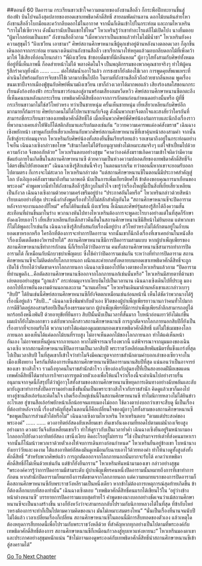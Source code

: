 ##ตอนที่ 60 ปิดอาราม
กระเรียนขาวเข้าใจความหมายของถังซานสือลิ่ว ก็กระพือปีกทะยานขึ้นสู่ท้องฟ้า บินไปจนถึงสุดปลายของยอดเขาเทพธิดาศักดิ์สิทธิ์
สายลมพัดผ่านลาน ดอกไม้บนต้นส่ายไหว ถังซานสือลิ่วโบกมือและคว้ากลีบดอกไม้ในอากาศ จากนั้นก็เดินเข้าไปในกระท่อม และถามไหวเหริน “เราไม่ใช่เซียวจาง ดังนั้นเรานับเป็นแขกใช่ไหม”
ไหวเหรินรู้ว่าเขาทำอะไรแต่ก็ไม่เปิดโปง นางยิ้มตอบ “ผู้มาไกลย่อมเป็นแขก”
ถังซานสือลิ่วถาม “เมื่อพวกเราเป็นแขกแล้วทำไมไม่มีน้ำชา”
ไหวเหรินยังคงความสุขุมไว้ “ผิงเซวียน เอาชามา”
ศิษย์สถานศึกษาหนานซีผู้คุกเข่าอยู่ด้านหลังนางตลอดเวลา ก็ลุกขึ้นเดินออกจากกระท่อม
ยามนางเดินผ่านถังซานสือลิ่ว เขาเรียกนางให้หยุดแล้วมอบกลีบดอกไม้ที่เพิ่งคว้ามาให้ ใช้เสียงที่อ่อนโยนกล่าว “พี่ผิงเซวียน ข้าชอบดื่มชาที่มีกลิ่นหอม”
ผู้อาวุโสทั้งสามกับศิษย์ทั้งหมดที่อยู่ที่นี่เห็นภาพนี้ ก็อดส่ายหน้าไม่ได้ พลางคิดในใจ เป็นพฤติกรรมของพวกคุณชายจริงๆ ทำให้ผู้คนรู้สึกรำคาญยิ่งนัก
……
……
ต่อให้ต้มน้ำเอาไว้แล้ว การชงชาก็ยังต้องใช้เวลา การพูดคุยสัพเพเหระที่ดำเนินไปพร้อมกับการจิบชาก็ใช้เวลามากขึ้นไปอีก
ในยามที่ถังซานสือลิ่วถือถ้วยชากลิ่นหอม พูดเรื่องขนมเซาปิ่งจากเมืองฟู่ชุนกับศิษย์พี่นามผิงเซวียน เขาก็ถ่วงเวลาได้มากพอแล้ว
เสียงร้องสดใสขอนกกระเรียนดังก้องท้องฟ้า กระเรียนขาวร่อนลงสู่ลานพร้อมเสียงลมหวีดหวิว
ศิษย์สถานศึกษาหนานซีตกตะลึงที่เห็นคนบนหลังนกกระเรียน เทพธิดาศักดิ์สิทธิ์ออกจากการกักตนก่อนกำหนดอย่างนั้นหรือ
ผู้ที่ขี่กระเรียนขาวมาไม่ใช่สวีโหย่วหรง ทว่าเป็นชายหนุ่ม
ครั้นเห็นชายหนุ่ม เยี่ยเสี่ยวเหลียนกับศิษย์อีกมากมายก็ก้มกราบ ศิษย์บางคนไม่ได้ไปหานซานกับจิงตู ดังนั้นพวกเขาจึงตกใจและสงสัยว่าใครกันที่สามารถขี่กระเรียนขาวของเทพธิดาศักดิ์สิทธิ์ได้ เมื่อเห็นพวกศิษย์พี่ศิษย์น้องก้มกราบและนึกถึงเรื่องราวที่พวกนางเคยเล่าให้ฟังก็ได้สติกลับมาและรีบก้มลงเช่นกัน
“ถวายความเคารพแด่องค์สังฆราช”
เฉินฉางเซิงพยักหน้า เขาพูดกับเยี่ยเสี่ยวเหลียนกับพวกศิษย์สถานศึกษาหนานซีที่เขาคุ้นหน้าสองสามคำ จากนั้นก็เข้าสู่กระท่อมมุงจาก
ไหวเหรินกับศิษย์น้องทั้งสองยืนขึ้นเรียบร้อยแล้ว รอเขามาถึงอยู่ในกระท่อมอย่างใจเย็น
เฉินฉางเซิงกล่าวขอโทษ “เข้ามาโดยไม่ได้รับอนุญาตช่างไม่เหมาะสมจริงๆ แต่ใจข้าเปี่ยมไปด้วยความกังวล จึงขออภัยด้วย”
ไหวเหรินตอบอย่างสุขุม “คาดว่าองค์สังฆราชเกิดความเข้าใจผิดว่ามีความขัดแย้งภายในเกิดขึ้นในสถานศึกษาหนานซี ด้วยความเป็นห่วงความปลอดภัยของเทพธิดาศักดิ์สิทธิ์จึงได้ตรงขึ้นไปยังยอดเขา”
เฉินฉางเซิงรู้สึกเช่นนี้จริงๆ ในตอนแรกเริ่ม ทว่าตอนนี้หากเขาจะยอมรับออกไปตามตรง ก็เกรงจะไม่สะดวก
ไหวเหรินกล่าวต่อ “แต่สถานศึกษาหนานซีในตอนนี้มีประกาศสำคัญสู่โลก บังเอิญองค์สังฆราชมาถึงทันเวลาพอดี นับเป็นการเพิ่มเกียรติยศให้ ข้าต้องขอบคุณการมาเยือนของพระองค์”
คำพูดพวกนี้ทำให้ถังซานสือลิ่วรู้สึกวูบในหัวใจ เขารู้ว่าเรื่องใหญ่นี้เป็นสิ่งที่เยี่ยเสี่ยวเหลียนเป็นกังวล
เฉินฉางเซิงถามด้วยความเคร่งขรึมอยู่บ้าง “ประกาศอันใดหรือ”
ไหวเหรินกล่าวด้วยสีหน้าเรียบเฉยอย่างที่สุด ประหนึ่งกำลังพูดเรื่องทั่วไปไม่สลักสำคัญอันใด “สถานศึกษาหนานซีจะปิดอารามหลังจากจบงานฉลองปีใหม่”
ครั้นได้ยินเช่นนี้ ผิงเซวียน อี้เฉินและศิษย์รุ่นสองรู้สึกได้ถึงความสั่นสะเทือนที่ผ่านขึ้นมาในร่าง พวกนางหันไปทางไหวเหรินต้องการจะพูดอะไรบางอย่างแต่ในที่สุดก็รักษายังคงเงียบเอาไว้
เยี่ยเสี่ยวเหลียนกับเด็กสาวคืนอื่นในสถานศึกษาหนานซีมีสีหน้าไม่ยินยอม แต่พวกเขาก็ไม่ได้พูดอะไรเช่นกัน
เฉินฉางเซิงรู้สึกสับสนกับเรื่องนี้อยู่บ้าง
สวีโหย่วหรงไม่ได้กักตนอยู่ในถ้ำบนยอดเขาหรอกหรือ ใครอีกที่ต้องการจะทำการปิดอาราม
จากนั้นเขาก็นึกถึงเรื่องที่เขาเคยอ่านในหนังสือ ‘เรื่องเบ็ดเตล็ดของวิหารฝ่ายใต้”
สถานศึกษาหนานซีมีการปิดอารามสามแบบ
หากผู้บำเพ็ญเพียรของสถานศึกษาหนานซีทำการกักตน นี่ก็เรียกได้ว่าปิดอาราม
คนทั้งสถานศึกษาหนานซีสามารถทำการปิดอารามได้ ก็เหมือนกับนักบวชบำเพ็ญตบะ ซึ่งใช้คำว่าปิดอารามเช่นกัน
ระหว่างที่ทำการปิดอาราม สถานศึกษาหนานซีจะไม่ติดต่อกับโลกภายนอก ผนึกและค่ายกลทั้งหลายบนยอดเขาเทพธิดาศักดิ์สิทธิ์จะถูกเปิดใช้ เรียกได้ว่าตัดขาดจากโลกภายนอก
เฉินฉางเซิงมองไปที่ดวงตาของไหวเหรินแล้วถาม “ปิดอารามที่ท่านพูดถึง...คือตัดสถานศึกษาหนานซีออกจากโลกภายนอก้เช่นนั้นหรือ”
ไหวเหรินมีสายตาที่ด้านชา เอ่ยตอบอย่างสุขุม “ถูกแล้ว”
กระท่อมมุงจากเงียบงันไปเป็นเวลานาน
เฉินฉางเซิงเดินไปที่ประตู มองออกไปที่ภาพอันงดงามด้านนอกและถาม “นานแค่ไหน”
ไหวเหรินเดินมาด้านหลังเขาและกล่าวเบาๆ “สิบปี”
ได้ยินเช่นนี้ศิษย์สถานศึกษาหนานซีก็ยังจิตตกเหมือนเช่นก่อนหน้านี้ เห็นได้ชัดว่าพวกนางได้รู้เรื่องนี้อยู่แล้ว
“สิบปี...” เฉินฉางเซิงพึมพำกับตัวเอง
ชีวิตของผู้บำเพ็ญเพียรยาวนานกว่าคนทั่วไปมาก การมีชีวิตอยู่สองสามร้อยปีเป็นเรื่องธรรมดามาก ผู้บำเพ็ญเพียรที่มีการบำเพ็ญเพียรล้ำลึกสามารถอยู่ได้หกร้อยถึงหนึ่งพันปี
ด้วยอายุขัยที่ยืนยาว สิบปีนั้นนับเป็นเวลาที่สั้นมาก ใบหน้าอ่อนเยาว์ยังไม่แก่ขึ้น ผมเผ้าก็ยังไม่หงอกขาว
แต่กับพวกเด็กสาวสถานศึกษาหนานซี การถูกตัดจากโลกภายนอกสิบปีก็ยังเป็นเรื่องยากที่จะยอมรับได้
พวกนางทำได้แค่มองดูเมฆบนยอดเขาเทพธิดาศักดิ์สิทธิ์ แต่ไม่ใช่เมฆของโลกภายนอก มองเห็นได้แค่ดอกไม้บนที่ราบสูง ไม่อาจเห็นดอกไม้ของโลกภายนอก
ทำได้แค่เห็นหน้ากันเอง ไม่อาจพบเห็นผู้คนจากภายนอก
หากไม่พิจารณาเรื่องพวกนี้ แต่พิจารณาจากมุมมองของเฉินฉางเซิง หากสถานศึกษาหนานซีปิดอารามเป็นเวลาสิบปี พระราชวังหลีย่อมเสียพันธมิตรที่แข็งแกร่งที่สุดไปเป็นเวลาสิบปี
ในที่สุดเขาก็เข้าใจว่าทำไมจึงมีคณะทูตจากราชสำนักตามคำบอกเล่าของเซียวจางในเมืองเฟิ่งหยาง
ใครกันทีต้องการเห็นสถานศึกษาหนานซีปิดอารามนานสิบปีที่สุด แน่นอนว่าเป็นอาจารย์ของเขา ซางสิงโจว รวมถึงทุกคนในราชสำนักต้าโจว
เซียงอ๋องกับอู๋ฉยงปี้ที่เป็นสองยอดฝีมือเขตแดนเทพศักดิ์สิทธิ์ได้มาทำภารกิจทางการทูตด้วยตัวเองเพื่อให้แน่ใจว่าเรื่องนี้จะดำเนินไปอย่างราบรื่น
อนุมานจากจุดนี้ก็สรุปได้ว่าผู้อาวุโสทั้งสามของสถานศึกษาหนานซีหยุดการเดินทางอย่างฉับพลันและลับมายังภูเขาทำการสั่งปิดอารามอย่างแข็งขันนั้นเป็นเพราะซางสิงโจวกับราชสำนัก
คิดดูแล้วเขาก็มองไปทางฮู่ซานสือเอ้อร์และคิดในใจ เกิดเรื่องใหญ่เช่นนี้ในสถานศึกษาหนานซี ทำไมนิกายหลวงไม่ได้ยินข่าวอะไรเลย
ฮู่ซานสือเอ้อร์พยักหน้าเล็กน้อยจนแทบมองไม่ออก ใช้ดวงตาบ่งบอกว่าเขาจะสืบดู
นี่เป็นเรื่องที่ต้องทำหลังจากนี้ เรื่องสำคัญที่สุดในตอนนี้ก็คือเปลี่ยนใจของผู้อาวุโสทั้งสามของสถานศึกษาหนานซี
“ขอพูดเป็นการส่วนตัวได้หรือไม่” เฉินฉางเซิงถามไหวเหริน
ไหวเหรินตอบ “ตามแต่ประสงค์ของพระองค์”
……
……
ดวงอาทิตย์อัสดงลับเหลี่ยมเขา
สันเขาอันงดงามที่ทอดไปตามแม่น้ำถงเจียงสูงอย่างมาก ดวงตะวันจึงลับเหลี่ยมเขาเร็ว ทำให้ดูราวกับเป็นเวลาย่ำค่ำ
เฉินฉางเซิงยืนอยู่ริมหน้าผามองไกลออกไปยังดวงอาทิตย์อัสดง เขานิ่งเงียบ คิดอะไรอยู่ไม่ทราบ
“ใช่ เป็นปรมาจารย์เต๋าที่ส่งคนมาหาเรา จากนั้นก็โน้มน้าวพวกเราด้วยตัวเองให้จบการเดินทางก่อนกำหนด”
ไหวเหรินยืนอยู่ข้างเขา ใบหน้านางยังเยาว์วัยและงดงาม ใต้แสงอาทิตย์อัสดงมันดูเหมือนกับฉาบเอาไว้ด้วยทองคำ ทำให้นางดูทั้งสูงส่งทั้งศักดิ์สิทธิ์
“สำหรับพวกศิษย์แล้ว การถูกตัดออกจากโลกภายนอกนั้นยากจะรับได้ คาดว่าเทพธิดาศักดิ์สิทธิ์ก็ไม่เห็นด้วยเช่นกัน แต่ข้าก็ยังยืนกราน”
ไหวเหรินหันหน้ามามองเขา กล่าวอย่างสุขุม “พระองค์ควรรู้ว่าการปิดอารามมีสามระดับ ผู้บำเพ็ญเพียรคนหนึ่งปิดอารามนั้นหมายถึงการที่เขาทำการกักตน หากสำนักปิดอารามก็หมายถึงการตัดขาดจากโลกภายนอก แต่ความหมายแรกของการปิดอารามก็คือสถานศึกษาหนานซีกับพระราชวังหลีรวมเป็นหนึ่งเดียว หากข้าไม่ต้องการเหตุการณ์สุดท้ายเกิดขึ้น ข้าก็ต้องเลือกแบบที่สองเท่านั้น”
เฉินฉางเซิงตอบ “เทพธิดาศักดิ์สิทธิ์คนแรกได้เขียนไว้ใน ‘อยู่ว่างข้างหน้าต่างหนานซี’ บรรยายการปิดอารามแบบสุดท้ายไว้ คำพูดของนางบอกอย่างชัดเจนว่าแม้สถานศึกษาหนานซีจะเป็นนางสร้างขึ้น นางก็ยังหวังว่าจะสามารถกลับไปรวมกับนิกายหลวงได้ในที่สุด ที่ข้ากับโหย่วหรงต้องการจะทำก็เป็นไปตามความคิดของนาง มันไม่เหมาะสมตรงไหน”
“นั่นเป็นเรื่องที่นานจนนับปีไม่ได้แล้ว เวลาเปลี่ยนเรื่องก็เปลี่ยน สถานศึกษาหนานซีในตอนนี้มีการสืบทอดของตัวเอง แล้วเหตุใดต้องหยุดการสืบทอดนี้เพื่อไปรวมกับพระราชวังหลีด้วย ที่สำคัญหากทุกอย่างเป็นไปตามที่พระองค์กับเทพธิดาศักดิ์สิทธิ์ต้องการ สถานศึกษาหนานซีก็เหมือนก้าวลงสู่หุบเหวแห่งหายนะ”
ไหวเหรินมองตาเขาและประกาศอย่างสุขุมหนักแน่น “ข้าไม่อาจมองดูพระองค์กับเทพธิดาศักดิ์สิทธิ์นำสถานศึกษาหนานซีเข้าสู่สงครามได้”


[Go To Next Chapter]( ./887.md)